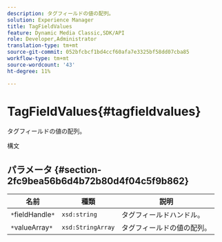 ```yaml
---
description: タグフィールドの値の配列。
solution: Experience Manager
title: TagFieldValues
feature: Dynamic Media Classic,SDK/API
role: Developer,Administrator
translation-type: tm+mt
source-git-commit: 052bfcbcf1bd4ccf60afa7e3325bf58dd07cba85
workflow-type: tm+mt
source-wordcount: '43'
ht-degree: 11%

---
```



# TagFieldValues{#tagfieldvalues}

タグフィールドの値の配列。

構文

## パラメータ {#section-2fc9bea56b6d4b72b80d4f04c5f9b862}

| 名前 | 種類 | 説明 |
|---|---|---|
| `*`fieldHandle`*` | `xsd:string` | タグフィールドハンドル。 |
| `*`valueArray`*` | `xsd:StringArray` | タグフィールドの値の配列。 |

